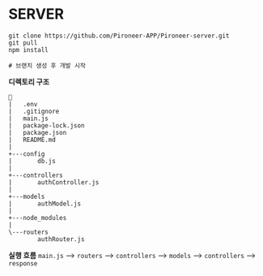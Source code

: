 # SERVER

```
git clone https://github.com/Pironeer-APP/Pironeer-server.git
git pull
npm install

# 브랜치 생성 후 개발 시작
```

**디렉토리 구조**

```
📂
|   .env
|   .gitignore
|   main.js
|   package-lock.json
|   package.json
|   README.md
|   
+---config
|       db.js
|       
+---controllers
|       authController.js
|       
+---models
|       authModel.js
|       
+---node_modules
|
\---routers
        authRouter.js
```

**실행 흐름**
`main.js` --> `routers` --> `controllers` --> `models` --> `controllers` --> `response`